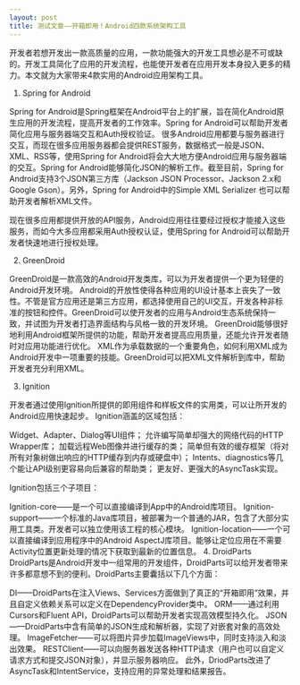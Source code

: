 ```yaml
---
layout: post
title: 测试文章——开箱即用！Android四款系统架构工具
---
```



开发者若想开发出一款高质量的应用，一款功能强大的开发工具想必是不可或缺的。开发工具简化了应用的开发流程，也能使开发者在应用开发本身投入更多的精力。本文就为大家带来4款实用的Android应用架构工具。

1. Spring for Android

Spring for Android是Spring框架在Android平台上的扩展，旨在简化Android原生应用的开发流程，提高开发者的工作效率。Spring for Android可以帮助开发者简化应用与服务器端交互和Auth授权验证。
很多Android应用都要与服务器进行交互，而现在很多应用服务器都会提供REST服务，数据格式一般是JSON、XML、RSS等，使用Spring for Android将会大大地方便Android应用与服务器端的交互。Spring for Android能够简化JSON的解析工作。截至目前，Spring for Android支持3个JSON第三方库（Jackson JSON Processor、Jackson 2.x和Google Gson）。另外，Spring for Android中的Simple XML Serializer 也可以帮助开发者解析XML文件。

现在很多应用都提供开放的API服务，Android应用往往要经过授权才能接入这些服务，而如今大多应用都采用Auth授权认证，使用Spring for Android可以帮助开发者快速地进行授权处理。
<!-- more -->
2. GreenDroid

GreenDroid是一款高效的Android开发类库，可以为开发者提供一个更为轻便的Android开发环境。
Android的开放性使得各种应用的UI设计基本上丧失了一致性。不管是官方应用还是第三方应用，都选择使用自己的UI交互，开发各种非标准的按钮和控件。GreenDroid可以使开发者的应用与Android生态系统保持一致，并试图为开发者打造界面结构与风格一致的开发环境。 
GreenDroid能够很好地利用Android框架所提供的功能，帮助开发者提高应用质量，还能允许开发者随时对应用功能进行优化。
XML作为承载数据的一个重要角色，如何利用XML成为Android开发中一项重要的技能。GreenDroid可以把XML文件解析到库中，帮助开发者充分利用XML。

3. Ignition

开发者通过使用Ignition所提供的即用组件和样板文件的实用类，可以让所开发的Android应用快速起步。
Ignition涵盖的区域包括：

Widget、Adapter、Dialog等UI组件；
允许编写简单却强大的网络代码的HTTP Wrapper库；
加载远程Web图像并进行缓存的类；
简单但有效的缓存框架（将对所有对象树做出响应的HTTP缓存到内存或硬盘中）；
Intents、diagnostics等几个能让API级别更容易向后兼容的帮助类；
更友好、更强大的AsyncTask实现。


Ignition包括三个子项目：

Ignition-core——是一个可以直接编译到App中的Android库项目。
Ignition-support——一个标准的Java库项目，被部署为一个普通的JAR，包含了大部分实用工具类。开发者可以独立使用该工程的核心模块。
Ignition-location——一个可以直接编译到应用程序中的Android AspectJ库项目。能够让定位应用在不需要Activity位置更新处理的情况下获取到最新的位置信息。
4. DroidParts
DroidParts是Android开发中一组常用的开发组件，DroidParts可以给开发者带来许多都意想不到的便利。DroidParts主要囊括以下几个方面：

DI——DroidParts在注入Views、Services方面做到了真正的“开箱即用”效果，并且自定义依赖关系可以定义在DependencyProvider类中。
ORM——通过利用Cursors和Fluent API，DroidParts可以帮助开发者实现高效模型持久化。
JSON——DroidParts中含有简单的JSON生成和解析器，实现了对嵌套对象的高效处理。
ImageFetcher——可以将图片异步加载ImageViews中，同时支持淡入和淡出效果。
RESTClient——可以向服务器发送各种HTTP请求（用户也可以自定义请求方式和提交JSON对象），并显示服务器响应。
此外，DriodParts改进了AsyncTask和IntentService，支持应用的异常处理和结果报告。